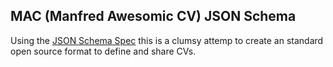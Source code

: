 ## MAC (Manfred Awesomic CV) JSON Schema

Using the [JSON Schema Spec](https://json-schema.org/) this is a clumsy attemp to create an standard open source format to define and share CVs.

